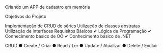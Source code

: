 Criando um APP de cadastro em memória

Objetivos do Projeto

Implementação de CRUD de séries
Utilização de classes abstratas
Utilização de Interfaces
Requisitos Básicos ✔ Lógica de Programação ✔ Conhecimento básico de OO ✔ Conhecimento básico de .NET

CRUD ● Create / Criar ● Read / Ler ● Update / Atualizar ● Delete / Excluir
